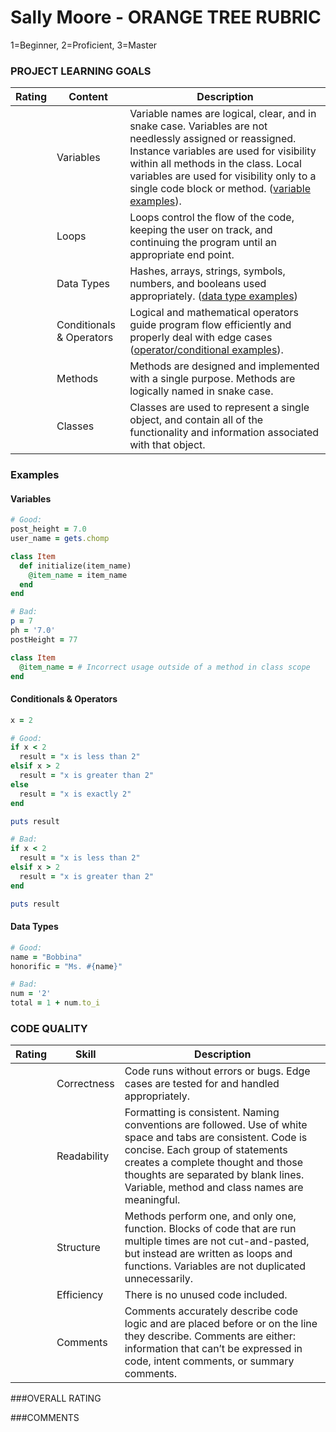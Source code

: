 # Sally Moore - ORANGE TREE RUBRIC

1=Beginner, 2=Proficient, 3=Master

### PROJECT LEARNING GOALS

| Rating | Content           | Description
|--------|-------------------|-----------------------------------------------------------
|        | Variables                | Variable names are logical, clear, and in snake case. Variables are not needlessly assigned or reassigned. Instance variables are used for visibility within all methods in the class. Local variables are used for visibility only to a single code block or method.  ([variable examples](#variables)).
|        | Loops                    | Loops control the flow of the code, keeping the user on track, and continuing the program until an appropriate end point.
|        | Data Types               | Hashes, arrays, strings, symbols, numbers, and booleans used appropriately. ([data type examples](#data-types))
|        | Conditionals & Operators | Logical and mathematical operators guide program flow efficiently and properly deal with edge cases ([operator/conditional examples](#conditionals--operators)).
|        | Methods                  | Methods are designed and implemented with a single purpose. Methods are logically named in snake case.
|        | Classes                  | Classes are used to represent a single object, and contain all of the functionality and information associated with that object.

### Examples

#### Variables
```ruby
# Good:
post_height = 7.0
user_name = gets.chomp

class Item
  def initialize(item_name)
    @item_name = item_name
  end
end

# Bad:
p = 7
ph = '7.0'
postHeight = 77

class Item
  @item_name = # Incorrect usage outside of a method in class scope
end

```

#### Conditionals & Operators
```ruby
x = 2

# Good:
if x < 2
  result = "x is less than 2"
elsif x > 2
  result = "x is greater than 2"
else
  result = "x is exactly 2"
end

puts result

# Bad:
if x < 2
  result = "x is less than 2"
elsif x > 2
  result = "x is greater than 2"
end

puts result

```

#### Data Types
```ruby
# Good:
name = "Bobbina"
honorific = "Ms. #{name}"

# Bad:
num = '2'
total = 1 + num.to_i
```

### CODE QUALITY

| Rating | Skill          | Description
|--------|----------------|-----------------------------------------------------------
|        | Correctness    | Code runs without errors or bugs. Edge cases are tested for and handled appropriately.
|        | Readability    | Formatting is consistent. Naming conventions are followed. Use of white space and tabs are consistent. Code is concise. Each group of statements creates a complete thought and those thoughts are separated by blank lines. Variable, method and class names are meaningful.
|        | Structure      | Methods perform one, and only one, function. Blocks of code that are run multiple times are not cut-and-pasted, but instead are written as loops and functions. Variables are not duplicated unnecessarily.
|        | Efficiency     | There is no unused code included.
|        | Comments       | Comments accurately describe code logic and are placed before or on the line they describe. Comments are either: information that can’t be expressed in code, intent comments, or summary comments.

###OVERALL RATING



###COMMENTS
